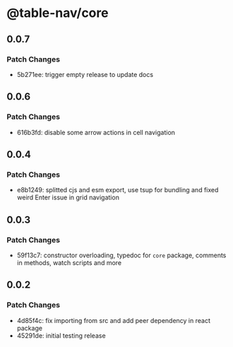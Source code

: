 # @table-nav/core

## 0.0.7

### Patch Changes

- 5b271ee: trigger empty release to update docs

## 0.0.6

### Patch Changes

- 616b3fd: disable some arrow actions in cell navigation

## 0.0.4

### Patch Changes

- e8b1249: splitted cjs and esm export, use tsup for bundling and fixed weird Enter issue in grid navigation

## 0.0.3

### Patch Changes

- 59f13c7: constructor overloading, typedoc for `core` package, comments in methods, watch scripts and more

## 0.0.2

### Patch Changes

- 4d85f4c: fix importing from src and add peer dependency in react package
- 45291de: initial testing release
